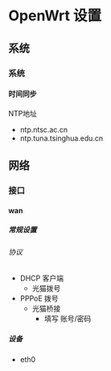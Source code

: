 # OpenWrt 设置

## 系统

### 系统

#### 时间同步

NTP地址
- ntp.ntsc.ac.cn
- ntp.tuna.tsinghua.edu.cn

## 网络

### 接口

#### wan

##### 常规设置

###### 协议

- DHCP 客户端
    - 光猫拨号
- PPPoE 拨号
    - 光猫桥接
        - 填写 账号/密码

##### 设备

- eth0